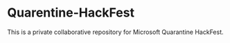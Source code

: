 # Quarentine-HackFest
This is a private collaborative repository for Microsoft Quarantine HackFest.
